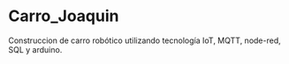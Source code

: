 # Carro_Joaquin
Construccion de carro robótico utilizando tecnología IoT, MQTT, node-red, SQL y arduino.
